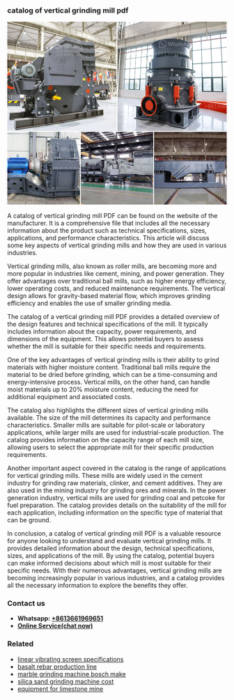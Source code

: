 <h3>catalog of vertical grinding mill pdf</h3><img src='1704951504.jpg' alt=''><p>A catalog of vertical grinding mill PDF can be found on the website of the manufacturer. It is a comprehensive file that includes all the necessary information about the product such as technical specifications, sizes, applications, and performance characteristics. This article will discuss some key aspects of vertical grinding mills and how they are used in various industries.</p><p>Vertical grinding mills, also known as roller mills, are becoming more and more popular in industries like cement, mining, and power generation. They offer advantages over traditional ball mills, such as higher energy efficiency, lower operating costs, and reduced maintenance requirements. The vertical design allows for gravity-based material flow, which improves grinding efficiency and enables the use of smaller grinding media.</p><p>The catalog of a vertical grinding mill PDF provides a detailed overview of the design features and technical specifications of the mill. It typically includes information about the capacity, power requirements, and dimensions of the equipment. This allows potential buyers to assess whether the mill is suitable for their specific needs and requirements.</p><p>One of the key advantages of vertical grinding mills is their ability to grind materials with higher moisture content. Traditional ball mills require the material to be dried before grinding, which can be a time-consuming and energy-intensive process. Vertical mills, on the other hand, can handle moist materials up to 20% moisture content, reducing the need for additional equipment and associated costs.</p><p>The catalog also highlights the different sizes of vertical grinding mills available. The size of the mill determines its capacity and performance characteristics. Smaller mills are suitable for pilot-scale or laboratory applications, while larger mills are used for industrial-scale production. The catalog provides information on the capacity range of each mill size, allowing users to select the appropriate mill for their specific production requirements.</p><p>Another important aspect covered in the catalog is the range of applications for vertical grinding mills. These mills are widely used in the cement industry for grinding raw materials, clinker, and cement additives. They are also used in the mining industry for grinding ores and minerals. In the power generation industry, vertical mills are used for grinding coal and petcoke for fuel preparation. The catalog provides details on the suitability of the mill for each application, including information on the specific type of material that can be ground.</p><p>In conclusion, a catalog of vertical grinding mill PDF is a valuable resource for anyone looking to understand and evaluate vertical grinding mills. It provides detailed information about the design, technical specifications, sizes, and applications of the mill. By using the catalog, potential buyers can make informed decisions about which mill is most suitable for their specific needs. With their numerous advantages, vertical grinding mills are becoming increasingly popular in various industries, and a catalog provides all the necessary information to explore the benefits they offer.</p><h3>Contact us</h3><ul><li><strong>Whatsapp:&nbsp;<a href="https://wa.me/8613661969651">+8613661969651</a></strong></li><li><a href="https://swt.shibang-china.com/?git&amp;zhl&amp;catalog of vertical grinding mill pdf"><strong>Online Service(chat now)</strong></a></li></ul><h3>Related</h3><ul><li><a href='linear vibrating screen specifications.md'>linear vibrating screen specifications</a></li><li><a href='basalt rebar production line.md'>basalt rebar production line</a></li><li><a href='marble grinding machine bosch make.md'>marble grinding machine bosch make</a></li><li><a href='silica sand grinding machine cost.md'>silica sand grinding machine cost</a></li><li><a href='equipment for limestone mine.md'>equipment for limestone mine</a></li></ul>